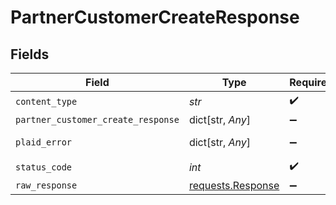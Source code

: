 # PartnerCustomerCreateResponse


## Fields

| Field                                                                                 | Type                                                                                  | Required                                                                              | Description                                                                           |
| ------------------------------------------------------------------------------------- | ------------------------------------------------------------------------------------- | ------------------------------------------------------------------------------------- | ------------------------------------------------------------------------------------- |
| `content_type`                                                                        | *str*                                                                                 | :heavy_check_mark:                                                                    | N/A                                                                                   |
| `partner_customer_create_response`                                                    | dict[str, *Any*]                                                                      | :heavy_minus_sign:                                                                    | OK                                                                                    |
| `plaid_error`                                                                         | dict[str, *Any*]                                                                      | :heavy_minus_sign:                                                                    | Error response                                                                        |
| `status_code`                                                                         | *int*                                                                                 | :heavy_check_mark:                                                                    | N/A                                                                                   |
| `raw_response`                                                                        | [requests.Response](https://requests.readthedocs.io/en/latest/api/#requests.Response) | :heavy_minus_sign:                                                                    | N/A                                                                                   |